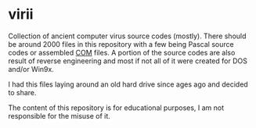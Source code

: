 # virii
Collection of ancient computer virus source codes (mostly). 
There should be around 2000 files in this repository with a few being Pascal source codes or assembled [COM](https://en.wikipedia.org/wiki/COM_file) files. A portion of the source codes are also result of reverse engineering and 
most if not all of it were created for DOS and/or Win9x.

I had this files laying around an old hard drive since ages ago and decided to share.

The content of this repository is for educational purposes, I am not responsible for the misuse of it.
